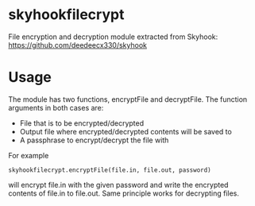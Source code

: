 # skyhookfilecrypt
File encryption and decryption module extracted from Skyhook: https://github.com/deedeecx330/skyhook

# Usage
The module has two functions, encryptFile and decryptFile. The function arguments in both cases are: 
-   File that is to be encrypted/decrypted
-   Output file where encrypted/decrypted contents will be saved to
-   A passphrase to encrypt/decrypt the file with

For example
```
skyhookfilecrypt.encryptFile(file.in, file.out, password)
```
will encrypt file.in with the given password and write the encrypted contents of file.in to file.out. Same principle works for decrypting files.
